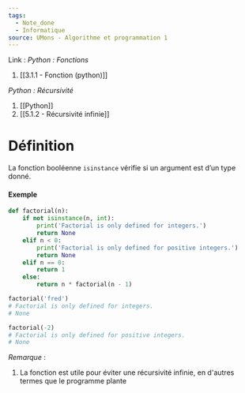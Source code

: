 ```yaml
---
tags:
  - Note_done
  - Informatique
source: UMons - Algorithme et programmation 1
---
```


Link :
_Python : Fonctions_
1. [[3.1.1 - Fonction (python)]]

_Python : Récursivité_
1. [[Python]]
2. [[5.1.2 - Récursivité infinie]]

# Définition
La fonction booléenne `isinstance` vérifie si un argument est d’un type donné.
#### Exemple
```python
def factorial(n): 
	if not isinstance(n, int): 
		print('Factorial is only defined for integers.') 
		return None 
	elif n < 0: 
		print('Factorial is only defined for positive integers.') 
		return None 
	elif n == 0: 
		return 1 
	else: 
		return n * factorial(n - 1)

factorial('fred')  
# Factorial is only defined for integers. 
# None

factorial(-2) 
# Factorial is only defined for positive integers. 
# None
```
_Remarque_ :
1. La fonction est utile pour éviter une récursivité infinie, en d'autres termes que le programme plante